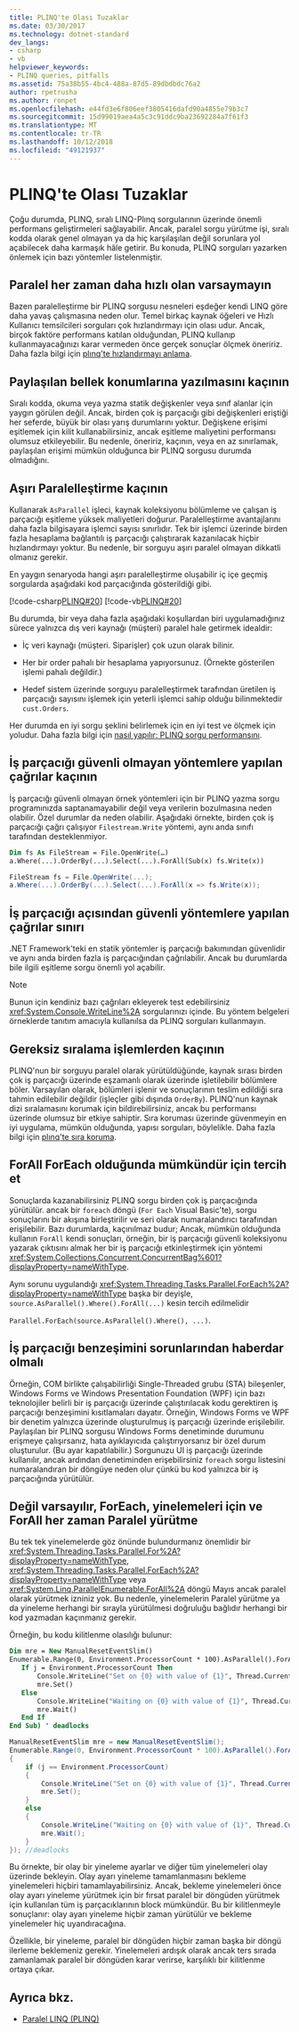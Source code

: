 ```yaml
---
title: PLINQ'te Olası Tuzaklar
ms.date: 03/30/2017
ms.technology: dotnet-standard
dev_langs:
- csharp
- vb
helpviewer_keywords:
- PLINQ queries, pitfalls
ms.assetid: 75a38b55-4bc4-488a-87d5-89dbdbdc76a2
author: rpetrusha
ms.author: ronpet
ms.openlocfilehash: e44fd3e6f806eef3805416dafd90a4855e79b3c7
ms.sourcegitcommit: 15d99019aea4a5c3c91ddc9ba23692284a7f61f3
ms.translationtype: MT
ms.contentlocale: tr-TR
ms.lasthandoff: 10/12/2018
ms.locfileid: "49121937"
---
```

# <a name="potential-pitfalls-with-plinq"></a>PLINQ'te Olası Tuzaklar
Çoğu durumda, PLINQ, sıralı LINQ-Plınq sorgularının üzerinde önemli performans geliştirmeleri sağlayabilir. Ancak, paralel sorgu yürütme işi, sıralı kodda olarak genel olmayan ya da hiç karşılaşılan değil sorunlara yol açabilecek daha karmaşık hâle getirir. Bu konuda, PLINQ sorguları yazarken önlemek için bazı yöntemler listelenmiştir.  
  
## <a name="do-not-assume-that-parallel-is-always-faster"></a>Paralel her zaman daha hızlı olan varsaymayın  
 Bazen paralelleştirme bir PLINQ sorgusu nesneleri eşdeğer kendi LINQ göre daha yavaş çalışmasına neden olur. Temel birkaç kaynak öğeleri ve Hızlı Kullanıcı temsilcileri sorguları çok hızlandırmayı için olası udur. Ancak, birçok faktöre performans katılan olduğundan, PLINQ kullanıp kullanmayacağınızı karar vermeden önce gerçek sonuçlar ölçmek öneririz. Daha fazla bilgi için [plınq'te hızlandırmayı anlama](../../../docs/standard/parallel-programming/understanding-speedup-in-plinq.md).  
  
## <a name="avoid-writing-to-shared-memory-locations"></a>Paylaşılan bellek konumlarına yazılmasını kaçının  
 Sıralı kodda, okuma veya yazma statik değişkenler veya sınıf alanlar için yaygın görülen değil. Ancak, birden çok iş parçacığı gibi değişkenleri eriştiği her seferde, büyük bir olası yarış durumlarını yoktur. Değişkene erişimi eşitlemek için kilit kullanabilirsiniz, ancak eşitleme maliyetini performansı olumsuz etkileyebilir. Bu nedenle, öneririz, kaçının, veya en az sınırlamak, paylaşılan erişimi mümkün olduğunca bir PLINQ sorgusu durumda olmadığını.  
  
## <a name="avoid-over-parallelization"></a>Aşırı Paralelleştirme kaçının  
 Kullanarak `AsParallel` işleci, kaynak koleksiyonu bölümleme ve çalışan iş parçacığı eşitleme yüksek maliyetleri doğurur. Paralelleştirme avantajlarını daha fazla bilgisayara işlemci sayısı sınırlıdır. Tek bir işlemci üzerinde birden fazla hesaplama bağlantılı iş parçacığı çalıştırarak kazanılacak hiçbir hızlandırmayı yoktur. Bu nedenle, bir sorguyu aşırı paralel olmayan dikkatli olmanız gerekir.  
  
 En yaygın senaryoda hangi aşırı paralelleştirme oluşabilir iç içe geçmiş sorgularda aşağıdaki kod parçacığında gösterildiği gibi.  
  
 [!code-csharp[PLINQ#20](../../../samples/snippets/csharp/VS_Snippets_Misc/plinq/cs/plinqsamples.cs#20)]
 [!code-vb[PLINQ#20](../../../samples/snippets/visualbasic/VS_Snippets_Misc/plinq/vb/plinq2_vb.vb#20)]  
  
 Bu durumda, bir veya daha fazla aşağıdaki koşullardan biri uygulamadığınız sürece yalnızca dış veri kaynağı (müşteri) paralel hale getirmek idealdir:  
  
-   İç veri kaynağı (müşteri. Siparişler) çok uzun olarak bilinir.  
  
-   Her bir order pahalı bir hesaplama yapıyorsunuz. (Örnekte gösterilen işlemi pahalı değildir.)  
  
-   Hedef sistem üzerinde sorguyu paralelleştirmek tarafından üretilen iş parçacığı sayısını işlemek için yeterli işlemci sahip olduğu bilinmektedir `cust.Orders`.  
  
 Her durumda en iyi sorgu şeklini belirlemek için en iyi test ve ölçmek için yoludur. Daha fazla bilgi için [nasıl yapılır: PLINQ sorgu performansını](../../../docs/standard/parallel-programming/how-to-measure-plinq-query-performance.md).  
  
## <a name="avoid-calls-to-non-thread-safe-methods"></a>İş parçacığı güvenli olmayan yöntemlere yapılan çağrılar kaçının  
 İş parçacığı güvenli olmayan örnek yöntemleri için bir PLINQ yazma sorgu programınızda saptanamayabilir değil veya verilerin bozulmasına neden olabilir. Özel durumlar da neden olabilir. Aşağıdaki örnekte, birden çok iş parçacığı çağrı çalışıyor `Filestream.Write` yöntemi, aynı anda sınıfı tarafından desteklenmiyor.  
  
```vb  
Dim fs As FileStream = File.OpenWrite(…)  
a.Where(...).OrderBy(...).Select(...).ForAll(Sub(x) fs.Write(x))  
```  
  
```csharp  
FileStream fs = File.OpenWrite(...);  
a.Where(...).OrderBy(...).Select(...).ForAll(x => fs.Write(x));  
```  
  
## <a name="limit-calls-to-thread-safe-methods"></a>İş parçacığı açısından güvenli yöntemlere yapılan çağrılar sınırı  
 .NET Framework'teki en statik yöntemler iş parçacığı bakımından güvenlidir ve aynı anda birden fazla iş parçacığından çağrılabilir. Ancak bu durumlarda bile ilgili eşitleme sorgu önemli yol açabilir.  
  
> [!NOTE]
>  Bunun için kendiniz bazı çağrıları ekleyerek test edebilirsiniz <xref:System.Console.WriteLine%2A> sorgularınızı içinde. Bu yöntem belgeleri örneklerde tanıtım amacıyla kullanılsa da PLINQ sorguları kullanmayın.  
  
## <a name="avoid-unnecessary-ordering-operations"></a>Gereksiz sıralama işlemlerden kaçının  
 PLINQ'nun bir sorguyu paralel olarak yürütüldüğünde, kaynak sırası birden çok iş parçacığı üzerinde eşzamanlı olarak üzerinde işletilebilir bölümlere böler. Varsayılan olarak, bölümleri işlenir ve sonuçlarının teslim edildiği sıra tahmin edilebilir değildir (işleçler gibi dışında `OrderBy`). PLINQ'nun kaynak dizi sıralamasını korumak için bildirebilirsiniz, ancak bu performansı üzerinde olumsuz bir etkiye sahiptir. Sıra koruması üzerinde güvenmeyin en iyi uygulama, mümkün olduğunda, yapısı sorguları, böylelikle. Daha fazla bilgi için [plınq'te sıra koruma](../../../docs/standard/parallel-programming/order-preservation-in-plinq.md).  
  
## <a name="prefer-forall-to-foreach-when-it-is-possible"></a>ForAll ForEach olduğunda mümkündür için tercih et  
 Sonuçlarda kazanabilirsiniz PLINQ sorgu birden çok iş parçacığında yürütülür. ancak bir `foreach` döngü (`For Each` Visual Basic'te), sorgu sonuçlarını bir akışına birleştirilir ve seri olarak numaralandırıcı tarafından erişilebilir. Bazı durumlarda, kaçınılmaz budur; Ancak, mümkün olduğunda kullanın `ForAll` kendi sonuçları, örneğin, bir iş parçacığı güvenli koleksiyonu yazarak çıktısını almak her bir iş parçacığı etkinleştirmek için yöntemi <xref:System.Collections.Concurrent.ConcurrentBag%601?displayProperty=nameWithType>.  
  
 Aynı sorunu uygulandığı <xref:System.Threading.Tasks.Parallel.ForEach%2A?displayProperty=nameWithType> başka bir deyişle, `source.AsParallel().Where().ForAll(...)` kesin tercih edilmelidir  
  
 `Parallel.ForEach(source.AsParallel().Where(), ...)`.  
  
## <a name="be-aware-of-thread-affinity-issues"></a>İş parçacığı benzeşimini sorunlarından haberdar olmalı  
 Örneğin, COM birlikte çalışabilirliği Single-Threaded grubu (STA) bileşenler, Windows Forms ve Windows Presentation Foundation (WPF) için bazı teknolojiler belirli bir iş parçacığı üzerinde çalıştırılacak kodu gerektiren iş parçacığı benzeşimini kısıtlamaları dayatır. Örneğin, Windows Forms ve WPF bir denetim yalnızca üzerinde oluşturulmuş iş parçacığı üzerinde erişilebilir. Paylaşılan bir PLINQ sorgusu Windows Forms denetiminde durumunu erişmeye çalışırsanız, hata ayıklayıcıda çalıştırıyorsanız bir özel durum oluşturulur. (Bu ayar kapatılabilir.) Sorgunuzu UI iş parçacığı üzerinde kullanılır, ancak ardından denetiminden erişebilirsiniz `foreach` sorgu listesini numaralandıran bir döngüye neden olur çünkü bu kod yalnızca bir iş parçacığında yürütülür.  
  
## <a name="do-not-assume-that-iterations-of-foreach-for-and-forall-always-execute-in-parallel"></a>Değil varsayılır, ForEach, yinelemeleri için ve ForAll her zaman Paralel yürütme  
 Bu tek tek yinelemelerde göz önünde bulundurmanız önemlidir bir <xref:System.Threading.Tasks.Parallel.For%2A?displayProperty=nameWithType>, <xref:System.Threading.Tasks.Parallel.ForEach%2A?displayProperty=nameWithType> veya <xref:System.Linq.ParallelEnumerable.ForAll%2A> döngü Mayıs ancak paralel olarak yürütmek izniniz yok. Bu nedenle, yinelemelerin Paralel yürütme ya da yineleme herhangi bir sırayla yürütülmesi doğruluğu bağlıdır herhangi bir kod yazmadan kaçınmanız gerekir.  
  
 Örneğin, bu kodu kilitlenme olasılığı bulunur:  
  
```vb  
Dim mre = New ManualResetEventSlim()  
Enumerable.Range(0, Environment.ProcessorCount * 100).AsParallel().ForAll(Sub(j)   
   If j = Environment.ProcessorCount Then  
       Console.WriteLine("Set on {0} with value of {1}", Thread.CurrentThread.ManagedThreadId, j)  
       mre.Set()  
   Else  
       Console.WriteLine("Waiting on {0} with value of {1}", Thread.CurrentThread.ManagedThreadId, j)  
       mre.Wait()  
   End If  
End Sub) ' deadlocks  
```  
  
```csharp  
ManualResetEventSlim mre = new ManualResetEventSlim();  
Enumerable.Range(0, Environment.ProcessorCount * 100).AsParallel().ForAll((j) =>  
{  
    if (j == Environment.ProcessorCount)  
    {  
        Console.WriteLine("Set on {0} with value of {1}", Thread.CurrentThread.ManagedThreadId, j);  
        mre.Set();  
    }  
    else  
    {  
        Console.WriteLine("Waiting on {0} with value of {1}", Thread.CurrentThread.ManagedThreadId, j);  
        mre.Wait();  
    }  
}); //deadlocks  
```  
  
 Bu örnekte, bir olay bir yineleme ayarlar ve diğer tüm yinelemeleri olay üzerinde bekleyin. Olay ayarı yineleme tamamlanmasını bekleme yinelemeleri hiçbiri tamamlayabilirsiniz. Ancak, bekleme yinelemeleri önce olay ayarı yineleme yürütmek için bir fırsat paralel bir döngüden yürütmek için kullanılan tüm iş parçacıklarının block mümkündür. Bu bir kilitlenmeyle sonuçlanır: olay ayarı yineleme hiçbir zaman yürütülür ve bekleme yinelemeler hiç uyandıracağına.  
  
 Özellikle, bir yineleme, paralel bir döngüden hiçbir zaman başka bir döngü ilerleme beklemeniz gerekir. Yinelemeleri ardışık olarak ancak ters sırada zamanlamak paralel bir döngüden karar verirse, karşılıklı bir kilitlenme ortaya çıkar.  
  
## <a name="see-also"></a>Ayrıca bkz.

- [Paralel LINQ (PLINQ)](../../../docs/standard/parallel-programming/parallel-linq-plinq.md)
